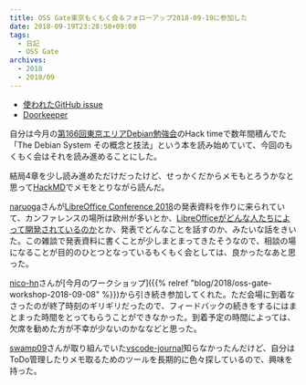 ```yaml
---
title: OSS Gate東京もくもく会＆フォローアップ2018-09-19に参加した
date: 2018-09-19T23:28:50+09:00
tags:
  - 日記
  - OSS Gate
archives:
  - 2018
  - 2018/09
---
```


* [使われたGitHub issue](https://github.com/oss-gate/workshop/issues/965)
* [Doorkeeper](https://oss-gate.doorkeeper.jp/events/78729)

自分は今月の[第166回東京エリアDebian勉強会](https://tokyodebian-team.pages.debian.net/2018-09.html)のHack timeで数年間積んでた「The Debian System その概念と技法」という本を読み始めていて、今回のもくもく会はそれを読み進めることにした。

結局4章を少し読み進めただけだったけど、せっかくだからメモもとろうかなと思って[HackMD](https://hackmd.io/)でメモをとりながら読んだ。

[naruoga](https://github.com/naruoga)さんが[LibreOffice Conference 2018](https://libocon.org/)の発表資料を作りに来られていて、カンファレンスの場所は欧州が多いとか、[LibreOfficeがどんな人たちによって開発されているのか](https://blog.goo.ne.jp/ikunya/e/e8a98abf2a93d012953f22b93de40658)とか、発表でどんなことを話すのか、みたいな話をきいた。この雑談で発表資料に書くことが少しまとまってきたそうなので、相談の場になることが目的のひとつとなっているもくもく会としては、良かったなあと思った。

[nico-hn](https://github.com/nico-hn)さんが[今月のワークショップ]({{% relref "blog/2018/oss-gate-workshop-2018-09-08" %}})から引き続き参加してくれた。ただ会場に到着なさったのが終了時刻のギリギリだったので、フィードバックの続きをするにはまとまった時間をとってもらうことができなかった。到着予定の時間によっては、欠席を勧めた方が不幸が少ないのかななどと思った。

[swamp09](https://github.com/swamp09)さんが取り組んでいた[vscode-journal](https://github.com/pajoma/vscode-journal)知らなかったんだけど、自分はToDo管理したりメモ取るためのツールを長期的に色々探しているので、興味を持った。
